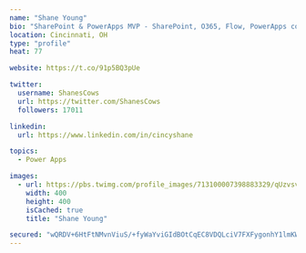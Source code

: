 ```yaml
---
name: "Shane Young"
bio: "SharePoint & PowerApps MVP - SharePoint, O365, Flow, PowerApps consulting? @PowerApps911 | Pure Snark? You found it."
location: Cincinnati, OH
type: "profile"
heat: 77

website: https://t.co/91p5BQ3pUe

twitter:
  username: ShanesCows
  url: https://twitter.com/ShanesCows
  followers: 17011

linkedin:
  url: https://www.linkedin.com/in/cincyshane

topics:
  - Power Apps

images:
  - url: https://pbs.twimg.com/profile_images/713100007398883329/qUzvsvQ3_400x400.jpg
    width: 400
    height: 400
    isCached: true
    title: "Shane Young"

secured: "wQRDV+6HtFtNMvnViuS/+fyWaYviGIdBOtCqEC8VDQLciV7FXFygonhY1lmKW6cCq8881gZJWqrFJJvUb2MU7EaF4HiIDw5n/e8LXOzIE9b/kCR/M8eBCyzmpT9vjuFdjyX0kd1NuMSPE1hDMJj1ojEvBRknrnRJZ5XtnPI+V3nJ0gWKmZMOq6ZoFRmDSulT+c0vz6+31R/UYqkpEa/kt03DkiE093PUxRCsSeZdtWpV0Jk/e8R4Wr9cPanucM+Si2peq3L7dh8SsNFpXgUyU0Xgaqh2IyFM7t/1DrvYccZzuGDYUwANXJn562McLUZXuYFU47/adsUBZBsbfmcWBA6BtHf7XSCfeSHaQujQUoVLBLn69A+PQObvH9DMUN5VOeHCljVJL7dEJPwnT0MOYR8x3zSRw0/gQ+MlWL1LXY4=;4WUmQsFH+y7wf9rhHgI6qQ=="
---
```


